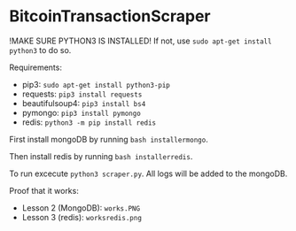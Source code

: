 # BitcoinTransactionScraper

!MAKE SURE PYTHON3 IS INSTALLED!
If not, use `sudo apt-get install python3` to do so.

Requirements:
- pip3: `sudo apt-get install python3-pip`
- requests: `pip3 install requests`
- beautifulsoup4: `pip3 install bs4`
- pymongo: `pip3 install pymongo`
- redis: `python3 -m pip install redis`

First install mongoDB by running `bash installermongo`.

Then install redis by running `bash installerredis`.

To run excecute `python3 scraper.py`. All logs will be added to the mongoDB.

Proof that it works:
- Lesson 2 (MongoDB): `works.PNG`
- Lesson 3 (redis): `worksredis.png`
